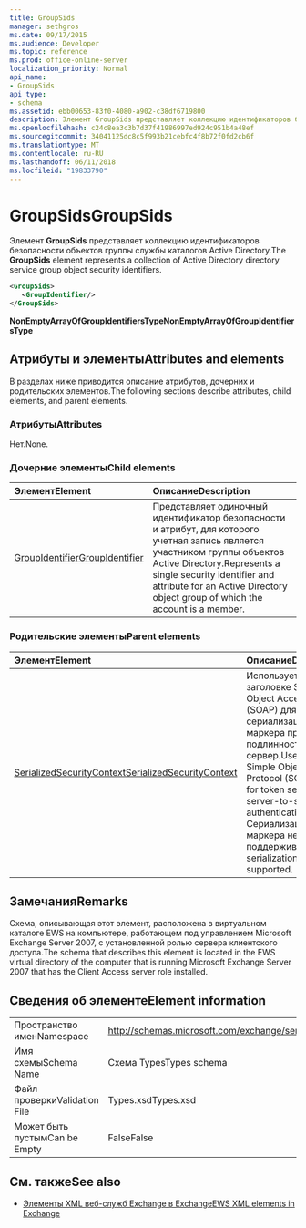 ```yaml
---
title: GroupSids
manager: sethgros
ms.date: 09/17/2015
ms.audience: Developer
ms.topic: reference
ms.prod: office-online-server
localization_priority: Normal
api_name:
- GroupSids
api_type:
- schema
ms.assetid: ebb00653-83f0-4080-a902-c38df6719800
description: Элемент GroupSids представляет коллекцию идентификаторов безопасности объектов группы службы каталогов Active Directory.
ms.openlocfilehash: c24c8ea3c3b7d37f41986997ed924c951b4a48ef
ms.sourcegitcommit: 34041125dc8c5f993b21cebfc4f8b72f0fd2cb6f
ms.translationtype: MT
ms.contentlocale: ru-RU
ms.lasthandoff: 06/11/2018
ms.locfileid: "19833790"
---
```

# <a name="groupsids"></a><span data-ttu-id="09f64-103">GroupSids</span><span class="sxs-lookup"><span data-stu-id="09f64-103">GroupSids</span></span>

<span data-ttu-id="09f64-104">Элемент **GroupSids** представляет коллекцию идентификаторов безопасности объектов группы службы каталогов Active Directory.</span><span class="sxs-lookup"><span data-stu-id="09f64-104">The **GroupSids** element represents a collection of Active Directory directory service group object security identifiers.</span></span> 
  
```xml
<GroupSids>
   <GroupIdentifier/>
</GroupSids>
```

 <span data-ttu-id="09f64-105">**NonEmptyArrayOfGroupIdentifiersType**</span><span class="sxs-lookup"><span data-stu-id="09f64-105">**NonEmptyArrayOfGroupIdentifiersType**</span></span>
## <a name="attributes-and-elements"></a><span data-ttu-id="09f64-106">Атрибуты и элементы</span><span class="sxs-lookup"><span data-stu-id="09f64-106">Attributes and elements</span></span>

<span data-ttu-id="09f64-107">В разделах ниже приводится описание атрибутов, дочерних и родительских элементов.</span><span class="sxs-lookup"><span data-stu-id="09f64-107">The following sections describe attributes, child elements, and parent elements.</span></span>
  
### <a name="attributes"></a><span data-ttu-id="09f64-108">Атрибуты</span><span class="sxs-lookup"><span data-stu-id="09f64-108">Attributes</span></span>

<span data-ttu-id="09f64-109">Нет.</span><span class="sxs-lookup"><span data-stu-id="09f64-109">None.</span></span>
  
### <a name="child-elements"></a><span data-ttu-id="09f64-110">Дочерние элементы</span><span class="sxs-lookup"><span data-stu-id="09f64-110">Child elements</span></span>

|<span data-ttu-id="09f64-111">**Элемент**</span><span class="sxs-lookup"><span data-stu-id="09f64-111">**Element**</span></span>|<span data-ttu-id="09f64-112">**Описание**</span><span class="sxs-lookup"><span data-stu-id="09f64-112">**Description**</span></span>|
|:-----|:-----|
|[<span data-ttu-id="09f64-113">GroupIdentifier</span><span class="sxs-lookup"><span data-stu-id="09f64-113">GroupIdentifier</span></span>](groupidentifier.md) <br/> |<span data-ttu-id="09f64-114">Представляет одиночный идентификатор безопасности и атрибут, для которого учетная запись является участником группы объектов Active Directory.</span><span class="sxs-lookup"><span data-stu-id="09f64-114">Represents a single security identifier and attribute for an Active Directory object group of which the account is a member.</span></span>  <br/> |
   
### <a name="parent-elements"></a><span data-ttu-id="09f64-115">Родительские элементы</span><span class="sxs-lookup"><span data-stu-id="09f64-115">Parent elements</span></span>

|<span data-ttu-id="09f64-116">**Элемент**</span><span class="sxs-lookup"><span data-stu-id="09f64-116">**Element**</span></span>|<span data-ttu-id="09f64-117">**Описание**</span><span class="sxs-lookup"><span data-stu-id="09f64-117">**Description**</span></span>|
|:-----|:-----|
|[<span data-ttu-id="09f64-118">SerializedSecurityContext</span><span class="sxs-lookup"><span data-stu-id="09f64-118">SerializedSecurityContext</span></span>](serializedsecuritycontext.md) <br/> |<span data-ttu-id="09f64-119">Используется в заголовке Simple Object Access Protocol (SOAP) для сериализации маркера проверки подлинности сервер сервер.</span><span class="sxs-lookup"><span data-stu-id="09f64-119">Used in the Simple Object Access Protocol (SOAP) header for token serialization in server-to-server authentication.</span></span> <span data-ttu-id="09f64-120">Сериализация маркера не поддерживается.</span><span class="sxs-lookup"><span data-stu-id="09f64-120">Token serialization is not supported.</span></span>  <br/> |
   
## <a name="remarks"></a><span data-ttu-id="09f64-121">Замечания</span><span class="sxs-lookup"><span data-stu-id="09f64-121">Remarks</span></span>

<span data-ttu-id="09f64-122">Схема, описывающая этот элемент, расположена в виртуальном каталоге EWS на компьютере, работающем под управлением Microsoft Exchange Server 2007, с установленной ролью сервера клиентского доступа.</span><span class="sxs-lookup"><span data-stu-id="09f64-122">The schema that describes this element is located in the EWS virtual directory of the computer that is running Microsoft Exchange Server 2007 that has the Client Access server role installed.</span></span>
  
## <a name="element-information"></a><span data-ttu-id="09f64-123">Сведения об элементе</span><span class="sxs-lookup"><span data-stu-id="09f64-123">Element information</span></span>

|||
|:-----|:-----|
|<span data-ttu-id="09f64-124">Пространство имен</span><span class="sxs-lookup"><span data-stu-id="09f64-124">Namespace</span></span>  <br/> |http://schemas.microsoft.com/exchange/services/2006/types  <br/> |
|<span data-ttu-id="09f64-125">Имя схемы</span><span class="sxs-lookup"><span data-stu-id="09f64-125">Schema Name</span></span>  <br/> |<span data-ttu-id="09f64-126">Схема Types</span><span class="sxs-lookup"><span data-stu-id="09f64-126">Types schema</span></span>  <br/> |
|<span data-ttu-id="09f64-127">Файл проверки</span><span class="sxs-lookup"><span data-stu-id="09f64-127">Validation File</span></span>  <br/> |<span data-ttu-id="09f64-128">Types.xsd</span><span class="sxs-lookup"><span data-stu-id="09f64-128">Types.xsd</span></span>  <br/> |
|<span data-ttu-id="09f64-129">Может быть пустым</span><span class="sxs-lookup"><span data-stu-id="09f64-129">Can be Empty</span></span>  <br/> |<span data-ttu-id="09f64-130">False</span><span class="sxs-lookup"><span data-stu-id="09f64-130">False</span></span>  <br/> |
   
## <a name="see-also"></a><span data-ttu-id="09f64-131">См. также</span><span class="sxs-lookup"><span data-stu-id="09f64-131">See also</span></span>



- [<span data-ttu-id="09f64-132">Элементы XML веб-служб Exchange в Exchange</span><span class="sxs-lookup"><span data-stu-id="09f64-132">EWS XML elements in Exchange</span></span>](ews-xml-elements-in-exchange.md)

